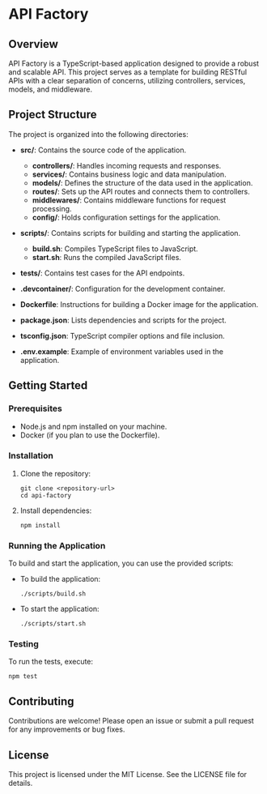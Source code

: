 # API Factory

## Overview
API Factory is a TypeScript-based application designed to provide a robust and scalable API. This project serves as a template for building RESTful APIs with a clear separation of concerns, utilizing controllers, services, models, and middleware.

## Project Structure
The project is organized into the following directories:

- **src/**: Contains the source code of the application.
  - **controllers/**: Handles incoming requests and responses.
  - **services/**: Contains business logic and data manipulation.
  - **models/**: Defines the structure of the data used in the application.
  - **routes/**: Sets up the API routes and connects them to controllers.
  - **middlewares/**: Contains middleware functions for request processing.
  - **config/**: Holds configuration settings for the application.

- **scripts/**: Contains scripts for building and starting the application.
  - **build.sh**: Compiles TypeScript files to JavaScript.
  - **start.sh**: Runs the compiled JavaScript files.

- **tests/**: Contains test cases for the API endpoints.

- **.devcontainer/**: Configuration for the development container.

- **Dockerfile**: Instructions for building a Docker image for the application.

- **package.json**: Lists dependencies and scripts for the project.

- **tsconfig.json**: TypeScript compiler options and file inclusion.

- **.env.example**: Example of environment variables used in the application.

## Getting Started

### Prerequisites
- Node.js and npm installed on your machine.
- Docker (if you plan to use the Dockerfile).

### Installation
1. Clone the repository:
   ```
   git clone <repository-url>
   cd api-factory
   ```

2. Install dependencies:
   ```
   npm install
   ```

### Running the Application
To build and start the application, you can use the provided scripts:

- To build the application:
  ```
  ./scripts/build.sh
  ```

- To start the application:
  ```
  ./scripts/start.sh
  ```

### Testing
To run the tests, execute:
```
npm test
```

## Contributing
Contributions are welcome! Please open an issue or submit a pull request for any improvements or bug fixes.

## License
This project is licensed under the MIT License. See the LICENSE file for details.